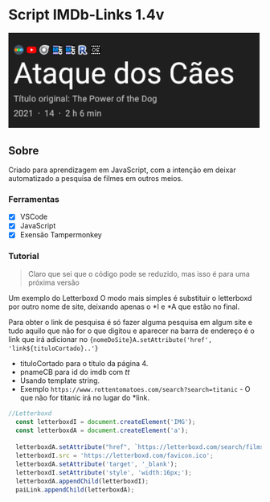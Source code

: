 # Script IMDb-Links 1.4v

<img src="assets/img/screenshot2022-08-05.png" alt="cap01" width="500"/>

## Sobre

Criado para aprendizagem em JavaScript, com a intenção em deixar automatizado a pesquisa de filmes em outros meios.

### Ferramentas

- [x] VSCode
- [x] JavaScript
- [x] Exensão Tampermonkey

### Tutorial

> Claro que sei que o código pode se reduzido, mas isso é para uma próxima versão

Um exemplo do Letterboxd
O modo mais simples é substituir o letterboxd por outro nome de site, deixando apenas o *I e *A que estão no final.

Para obter o link de pesquisa é só fazer alguma pesquisa em algum site e tudo aquilo que não for o que digitou e 
aparecer na barra de endereço é o link que irá adicionar no `{nomeDoSite}A.setAttribute('href', 'link${tituloCortado}..'}`
- tituloCortado para o título da página 4.
- pnameCB para id do imdb com *tt*
- Usando template string.
- Exemplo `https://www.rottentomatoes.com/search?search=titanic` - O que não for titanic irá no lugar do *link.

~~~JavaScript
//Letterboxd
  const letterboxdI = document.createElement('IMG');
  const letterboxdA = document.createElement('a');

  letterboxdA.setAttribute("href", `https://letterboxd.com/search/films/${tituloCortado}`)
  letterboxdI.src = 'https://letterboxd.com/favicon.ico';
  letterboxdA.setAttribute('target', '_blank');
  letterboxdI.setAttribute('style', 'width:16px;');
  letterboxdA.appendChild(letterboxdI);
  paiLink.appendChild(letterboxdA);
 ~~~
